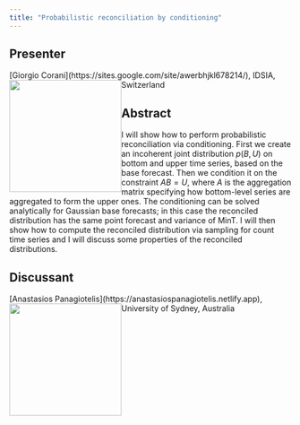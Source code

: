 ```yaml
---
title: "Probabilistic reconciliation by conditioning"
---
```


## Presenter

<div class = "figure">
[Giorgio Corani](https://sites.google.com/site/awerbhjkl678214/), IDSIA, Switzerland
<img src="/img/corani.png"  width=200px height=200px style="float:left">
</div>

## Abstract

I will show how to perform probabilistic reconciliation via conditioning. First we create an incoherent joint distribution $p(B,U)$ on bottom and upper time series, based on the base forecast. Then we condition it on the constraint $AB=U$, where $A$ is the aggregation matrix specifying how bottom-level series are aggregated to form the upper ones. The conditioning can be solved analytically for Gaussian base forecasts; in this case the reconciled distribution has the same point forecast and variance of MinT. I will then show how to compute the reconciled distribution via sampling for count time series and I will discuss some properties of the reconciled distributions.

## Discussant

<div class = "figure">
[Anastasios Panagiotelis](https://anastasiospanagiotelis.netlify.app), University of Sydney, Australia
<img src=/img/tas.png  width=200px height=200px style="float:left">
</div>
